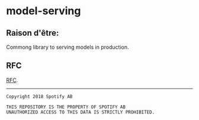 # model-serving

## Raison d'être:

Commong library to serving models in production.

## RFC

[RFC](https://docs.google.com/document/d/1KMankZLN4UzFLD_oHGtpnYMj7r4qPmM-mQH0O6OHkeA/edit).

---

```
Copyright 2018 Spotify AB

THIS REPOSITORY IS THE PROPERTY OF SPOTIFY AB
UNAUTHORIZED ACCESS TO THIS DATA IS STRICTLY PROHIBITED.
```
